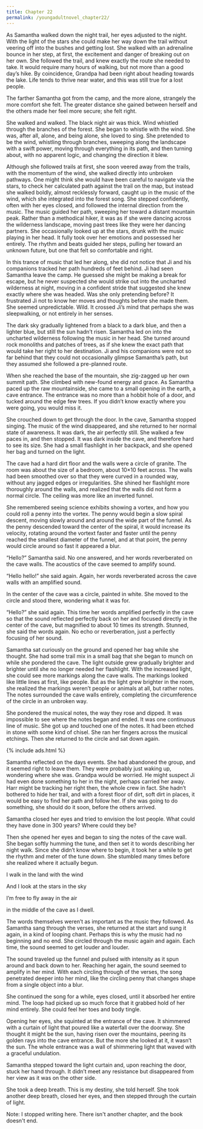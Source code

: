 ```yaml
---
title: Chapter 22
permalink: /youngadultnovel_chapter22/
---
```


As Samantha walked down the night trail, her eyes adjusted to the night. With the light of the stars she could make her way down the trail without veering off into the bushes and getting lost. She walked with an adrenaline bounce in her step, at first, the excitement and danger of breaking out on her own. She followed the trail, and knew exactly the route she needed to take. It would require many hours of walking, but not more than a good day’s hike. By coincidence, Grandpa had been right about heading towards the lake. Life tends to thrive near water, and this was still true for a lost people.

The farther Samantha got from the camp, and the more alone, strangely the more comfort she felt. The greater distance she gained between herself and the others made her feel more secure; she felt right.

She walked and walked. The black night air was thick. Wind whistled through the branches of the forest. She began to whistle with the wind. She was, after all, alone, and being alone, she loved to sing. She pretended to be the wind, whistling through branches, sweeping along the landscape with a swift power, moving through everything in its path, and then turning about, with no apparent logic, and changing the direction it blew.

Although she followed trails at first, she soon veered away from the trails, with the momentum of the wind, she walked directly into unbroken pathways. One might think she would have been careful to navigate via the stars, to check her calculated path against the trail on the map, but instead she walked boldly, almost recklessly forward, caught up in the music of the wind, which she integrated into the forest song. She stepped confidently, often with her eyes closed, and followed the internal direction from the music. The music guided her path, sweeping her toward a distant mountain peak. Rather than a methodical hiker, it was as if she were dancing across the wilderness landscape, moving past trees like they were her dancing partners. She occasionally looked up at the stars, drunk with the music playing in her head. It fully took over her emotions and possessed her entirely. The rhythm and beats guided her steps, pulling her toward an unknown future, but one that felt so comfortable and right.

In this trance of music that led her along, she did not notice that Ji and his companions tracked her path hundreds of feet behind. Ji had seen Samantha leave the camp. He guessed she might be making a break for escape, but he never suspected she would strike out into the uncharted wilderness at night, moving in a confident stride that suggested she knew exactly where she was headed. Was she only pretending before? It frustrated Ji not to know her moves and thoughts before she made them. She seemed unpredictable. Wild. It crossed Ji’s mind that perhaps she was sleepwalking, or not entirely in her senses.

The dark sky gradually lightened from a black to a dark blue, and then a lighter blue, but still the sun hadn’t risen. Samantha led on into the uncharted wilderness following the music in her head. She turned around rock monoliths and patches of trees, as if she knew the exact path that would take her right to her destination. Ji and his companions were not so far behind that they could not occasionally glimpse Samantha’s path, but they assumed she followed a pre-planned route.

When she reached the base of the mountain, she zig-zagged up her own summit path. She climbed with new-found energy and grace. As Samantha paced up the raw mountainside, she came to a small opening in the earth, a cave entrance. The entrance was no more than a hobbit hole of a door, and tucked around the edge few trees. If you didn’t know exactly where you were going, you would miss it.

She crouched down to get through the door. In the cave, Samantha stopped singing. The music of the wind disappeared, and she returned to her normal state of awareness. It was dark, the air perfectly still. She walked a few paces in, and then stopped. It was dark inside the cave, and therefore hard to see its size. She had a small flashlight in her backpack, and she opened her bag and turned on the light.

The cave had a hard dirt floor and the walls were a circle of granite. The room was about the size of a bedroom, about 10×10 feet across. The walls had been smoothed over so that they were curved in a rounded way, without any jagged edges or irregularities. She shined her flashlight more thoroughly around the walls, and realized that the walls did not form a normal circle. The ceiling was more like an inverted funnel.

She remembered seeing science exhibits showing a vortex, and how you could roll a penny into the vortex. The penny would begin a slow spiral descent, moving slowly around and around the wide part of the funnel. As the penny descended toward the center of the spiral, it would increase its velocity, rotating around the vortext faster and faster until the penny reached the smallest diameter of the funnel, and at that point, the penny would circle around so fast it appeared a blur.

“Hello?” Samantha said. No one answered, and her words reverberated on the cave walls. The acoustics of the cave seemed to amplify sound.

“Hello hello!” she said again. Again, her words reverberated across the cave walls with an amplified sound.

In the center of the cave was a circle, painted in white. She moved to the circle and stood there, wondering what it was for.

“Hello?” she said again. This time her words amplified perfectly in the cave so that the sound reflected perfectly back on her and focused directly in the center of the cave, but magnified to about 10 times its strength. Stunned, she said the words again. No echo or reverberation, just a perfectly focusing of her sound.

Samantha sat curiously on the ground and opened her bag while she thought. She had some trail mix in a small bag that she began to munch on while she pondered the cave. The light outside grew gradually brighter and brighter until she no longer needed her flashlight. With the increased light, she could see more markings along the cave walls. The markings looked like little lines at first, like people. But as the light grew brighter in the room, she realized the markings weren’t people or animals at all, but rather notes. The notes surrounded the cave walls entirely, completing the circumference of the circle in an unbroken way.

She pondered the musical notes, the way they rose and dipped. It was impossible to see where the notes began and ended. It was one continuous line of music. She got up and touched one of the notes. It had been etched in stone with some kind of chisel. She ran her fingers across the musical etchings. Then she returned to the circle and sat down again.

{% include ads.html %}

Samantha reflected on the days events. She had abandoned the group, and it seemed right to leave them. They were probably just waking up, wondering where she was. Grandpa would be worried. He might suspect Ji had even done something to her in the night, perhaps carried her away. Harr might be tracking her right then, the whole crew in fact. She hadn’t bothered to hide her trail, and with a forest floor of dirt, soft dirt in places, it would be easy to find her path and follow her. If she was going to do something, she should do it soon, before the others arrived.

Samantha closed her eyes and tried to envision the lost people. What could they have done in 300 years? Where could they be?

Then she opened her eyes and began to sing the notes of the cave wall. She began softly humming the tune, and then set it to words describing her night walk. Since she didn’t know where to begin, it took her a while to get the rhythm and meter of the tune down. She stumbled many times before she realized where it actually begun.

I walk in the land with the wind

And I look at the stars in the sky

I’m free to fly away in the air

in the middle of the cave as I dwell.

The words themselves weren’t as important as the music they followed. As Samantha sang through the verses, she returned at the start and sung it again, in a kind of looping chant. Perhaps this is why the music had no beginning and no end. She circled through the music again and again. Each time, the sound seemed to get louder and louder.

The sound traveled up the funnel and pulsed with intensity as it spun around and back down to her. Reaching her again, the sound seemed to amplify in her mind. With each circling through of the verses, the song penetrated deeper into her mind, like the circling penny that changes shape from a single object into a blur.

She continued the song for a while, eyes closed, until it absorbed her entire mind. The loop had picked up so much force that it grabbed hold of her mind entirely. She could feel her toes and body tingle.

Opening her eyes, she squinted at the entrance of the cave. It shimmered with a curtain of light that poured like a waterfall over the doorway. She thought it might be the sun, having risen over the mountains, peering its golden rays into the cave entrance. But the more she looked at it, it wasn’t the sun. The whole entrance was a wall of shimmering light that waved with a graceful undulation.

Samantha stepped toward the light curtain and, upon reaching the door, stuck her hand through. It didn’t meet any resistance but disappeared from her view as it was on the other side.

She took a deep breath. This is my destiny, she told herself. She took another deep breath, closed her eyes, and then stepped through the curtain of light.

Note: I stopped writing here. There isn't another chapter, and the book doesn't end.

